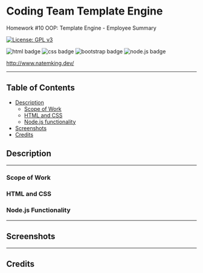 # Coding Team Template Engine
Homework #10 OOP: Template Engine - Employee Summary

[![License: GPL v3](https://img.shields.io/badge/License-GPLv3-blue.svg)](https://www.gnu.org/licenses/gpl-3.0)

![html badge](https://img.shields.io/badge/html5%20-%23E34F26.svg?&style=for-the-badge&logo=html5&logoColor=white)
![css badge](https://img.shields.io/badge/css3%20-%231572B6.svg?&style=for-the-badge&logo=css3&logoColor=white)
![bootstrap badge](https://img.shields.io/badge/bootstrap%20-%23563D7C.svg?&style=for-the-badge&logo=bootstrap&logoColor=white)
![node.js badge](https://img.shields.io/badge/node.js%20-%2343853D.svg?&style=for-the-badge&logo=node.js&logoColor=white)

http://www.natemking.dev/

---

## Table of Contents
 * [Description](#description)
    + [Scope of Work](#scope-of-work)
    + [HTML and CSS](#html-and-css)
    + [Node.js functionality](#nodejs-functionality)
  * [Screenshots](#screenshots)
  * [Credits](#credits)

## Description
---
### Scope of Work

### HTML and CSS

### Node.js Functionality
---

## Screenshots

<!-- <summary><strong>Weather Dashboard</strong></summary>
<br>


![weather dashboard functionality](./assets/images/screenshots/weather_dashboard.gif?raw=true)
<br>
_weather dashboard functionality_
<br>

![weather dashboard mobile](./assets/images/screenshots/weather_dashboard_mobile.jpg?raw=true)
<br>
_weather dashboard mobile aspect ratio_
<br> -->


---

## Credits
<!-- 
* [jQuery](https://jquery.com/)

* [GeoCod API from Nominatim](https://nominatim.org/)

* [Weather API from OpenWeatherMap](https://openweathermap.org/)

* [Get value of list item](https://stackoverflow.com/questions/5548827/get-value-of-list-item-with-jqueryp)

* [Get input field to accept only numbers](https://stackoverflow.com/questions/19508183/how-to-force-input-to-only-allow-alpha-letters)

* [Converting from unix time](https://www.codegrepper.com/code-examples/delphi/jquery+convert+unix+timestamp+to+date)

* [Check if obj has key in an if/else statement](https://stackoverflow.com/questions/455338/how-do-i-check-if-an-object-has-a-key-in-javascript) -->

